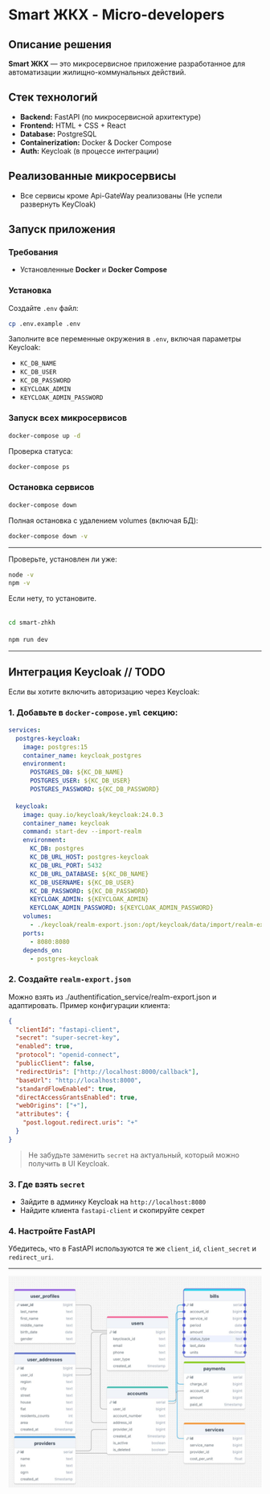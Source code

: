 # Smart ЖКХ - Micro-developers

## Описание решения

**Smart ЖКХ** — это микросервисное приложение разработанное для автоматизации жилищно-коммунальных действий.

## Стек технологий

- **Backend:** FastAPI (по микросервисной архитектуре)
- **Frontend:** HTML + CSS + React
- **Database:** PostgreSQL
- **Containerization:** Docker & Docker Compose
- **Auth:** Keycloak (в процессе интеграции)

## Реализованные микросервисы

- Все сервисы кроме Api-GateWay реализованы (Не успели развернуть KeyCloak)

## Запуск приложения

### Требования

- Установленные **Docker** и **Docker Compose**

### Установка

Создайте `.env` файл:
```bash
cp .env.example .env
```

Заполните все переменные окружения в `.env`, включая параметры Keycloak:

- `KC_DB_NAME`
- `KC_DB_USER`
- `KC_DB_PASSWORD`
- `KEYCLOAK_ADMIN`
- `KEYCLOAK_ADMIN_PASSWORD`

### Запуск всех микросервисов

```bash
docker-compose up -d
```

Проверка статуса:

```bash
docker-compose ps
```

### Остановка сервисов

```bash
docker-compose down
```

Полная остановка с удалением volumes (включая БД):

```bash
docker-compose down -v
```

---
Проверьте, установлен ли уже:


```bash 
node -v
npm -v 
```
Если нету, то установите.
```bash

cd smart-zhkh

npm run dev
```

---

## Интеграция Keycloak // TODO 

Если вы хотите включить авторизацию через Keycloak:

### 1. Добавьте в `docker-compose.yml` секцию:

```yaml
services:
  postgres-keycloak:
    image: postgres:15
    container_name: keycloak_postgres
    environment:
      POSTGRES_DB: ${KC_DB_NAME}
      POSTGRES_USER: ${KC_DB_USER}
      POSTGRES_PASSWORD: ${KC_DB_PASSWORD}

  keycloak:
    image: quay.io/keycloak/keycloak:24.0.3
    container_name: keycloak
    command: start-dev --import-realm
    environment:
      KC_DB: postgres
      KC_DB_URL_HOST: postgres-keycloak
      KC_DB_URL_PORT: 5432
      KC_DB_URL_DATABASE: ${KC_DB_NAME}
      KC_DB_USERNAME: ${KC_DB_USER}
      KC_DB_PASSWORD: ${KC_DB_PASSWORD}
      KEYCLOAK_ADMIN: ${KEYCLOAK_ADMIN}
      KEYCLOAK_ADMIN_PASSWORD: ${KEYCLOAK_ADMIN_PASSWORD}
    volumes:
      - ./keycloak/realm-export.json:/opt/keycloak/data/import/realm-export.json
    ports:
      - 8080:8080
    depends_on:
      - postgres-keycloak
```

### 2. Создайте `realm-export.json`

Можно взять из ./authentification_service/realm-export.json и адаптировать. Пример конфигурации клиента:

```json
{
  "clientId": "fastapi-client",
  "secret": "super-secret-key",
  "enabled": true,
  "protocol": "openid-connect",
  "publicClient": false,
  "redirectUris": ["http://localhost:8000/callback"],
  "baseUrl": "http://localhost:8000",
  "standardFlowEnabled": true,
  "directAccessGrantsEnabled": true,
  "webOrigins": ["+"],
  "attributes": {
    "post.logout.redirect.uris": "+"
  }
}
```

> Не забудьте заменить `secret` на актуальный, который можно получить в UI Keycloak.

### 3. Где взять `secret`

- Зайдите в админку Keycloak на `http://localhost:8080`
- Найдите клиента `fastapi-client` и скопируйте секрет

### 4. Настройте FastAPI

Убедитесь, что в FastAPI используются те же `client_id`, `client_secret` и `redirect_uri`.

--- 
![Схема архитектуры](./images/database.jpg)
